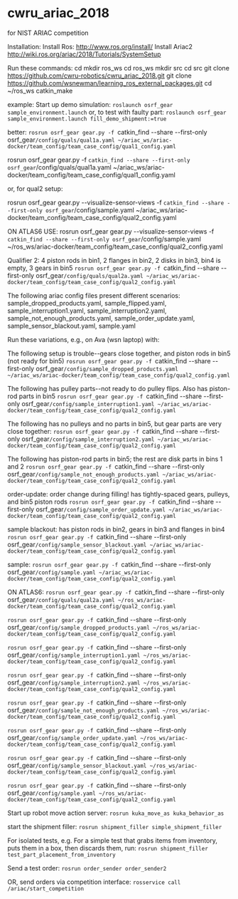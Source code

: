 # cwru_ariac_2018
for NIST ARIAC competition

Installation:
Install Ros:  http://www.ros.org/install/
Install Ariac2 http://wiki.ros.org/ariac/2018/Tutorials/SystemSetup

Run these commands:
cd
mkdir ros_ws
cd ros_ws
mkdir src
cd src 
git clone https://github.com/cwru-robotics/cwru_ariac_2018.git
git clone https://github.com/wsnewman/learning_ros_external_packages.git
cd ~/ros_ws
catkin_make

example:
Start up demo simulation:
`roslaunch osrf_gear sample_environment.launch`
or,  to test with faulty part:
`roslaunch osrf_gear sample_environment.launch fill_demo_shipment:=true`

better:
`rosrun osrf_gear gear.py -f `catkin_find --share --first-only osrf_gear`/config/quals/qual1a.yaml ~/ariac_ws/ariac-docker/team_config/team_case_config/qual1_config.yaml`


rosrun osrf_gear gear.py -f `catkin_find --share --first-only osrf_gear`/config/quals/qual1a.yaml ~/ariac_ws/ariac-docker/team_config/team_case_config/qual1_config.yaml 

or, for qual2 setup:

rosrun osrf_gear gear.py --visualize-sensor-views -f `catkin_find --share --first-only osrf_gear`/config/sample.yaml ~/ariac_ws/ariac-docker/team_config/team_case_config/qual2_config.yaml

ON ATLAS6 USE:
rosrun osrf_gear gear.py --visualize-sensor-views -f `catkin_find --share --first-only osrf_gear`/config/sample.yaml ~/ros_ws/ariac-docker/team_config/team_case_config/qual2_config.yaml

Qualifier 2:
4 piston rods in bin1, 2 flanges in bin2, 2 disks in bin3, bin4 is empty, 3 gears in bin5
`rosrun osrf_gear gear.py -f `catkin_find --share --first-only osrf_gear`/config/quals/qual2a.yaml ~/ariac_ws/ariac-docker/team_config/team_case_config/qual2_config.yaml`

The following ariac config files present different scenarios:
sample_dropped_products.yaml, sample_flipped.yaml, sample_interruption1.yaml, sample_interruption2.yaml, 
sample_not_enough_products.yaml, sample_order_update.yaml, sample_sensor_blackout.yaml, sample.yaml

Run these variations, e.g., on Ava (wsn laptop) with:

The following setup is trouble--gears close together, and piston rods in bin5 (not ready for bin5)
`rosrun osrf_gear gear.py -f `catkin_find --share --first-only osrf_gear`/config/sample_dropped_products.yaml ~/ariac_ws/ariac-docker/team_config/team_case_config/qual2_config.yaml`

The following has pulley parts--not ready to do pulley flips.  Also has piston-rod parts in bin5
`rosrun osrf_gear gear.py -f `catkin_find --share --first-only osrf_gear`/config/sample_interruption1.yaml ~/ariac_ws/ariac-docker/team_config/team_case_config/qual2_config.yaml`

The following has no pulleys and no parts in bin5, but gear parts are very close together:
`rosrun osrf_gear gear.py -f `catkin_find --share --first-only osrf_gear`/config/sample_interruption2.yaml ~/ariac_ws/ariac-docker/team_config/team_case_config/qual2_config.yaml`

The following has piston-rod parts in bin5; the rest are disk parts in bins 1 and 2
`rosrun osrf_gear gear.py -f `catkin_find --share --first-only osrf_gear`/config/sample_not_enough_products.yaml ~/ariac_ws/ariac-docker/team_config/team_case_config/qual2_config.yaml`

order-update: order change during filling!   has tightly-spaced gears, pulleys, and bin5 piston rods
`rosrun osrf_gear gear.py -f `catkin_find --share --first-only osrf_gear`/config/sample_order_update.yaml ~/ariac_ws/ariac-docker/team_config/team_case_config/qual2_config.yaml`

sample blackout: has piston rods in bin2, gears in bin3 and flanges in bin4
`rosrun osrf_gear gear.py -f `catkin_find --share --first-only osrf_gear`/config/sample_sensor_blackout.yaml ~/ariac_ws/ariac-docker/team_config/team_case_config/qual2_config.yaml`

sample: 
`rosrun osrf_gear gear.py -f `catkin_find --share --first-only osrf_gear`/config/sample.yaml ~/ariac_ws/ariac-docker/team_config/team_case_config/qual2_config.yaml`



ON ATLAS6:
`rosrun osrf_gear gear.py -f `catkin_find --share --first-only osrf_gear`/config/quals/qual2a.yaml ~/ros_ws/ariac-docker/team_config/team_case_config/qual2_config.yaml`

`rosrun osrf_gear gear.py -f `catkin_find --share --first-only osrf_gear`/config/sample_dropped_products.yaml ~/ros_ws/ariac-docker/team_config/team_case_config/qual2_config.yaml`

`rosrun osrf_gear gear.py -f `catkin_find --share --first-only osrf_gear`/config/sample_interruption1.yaml ~/ros_ws/ariac-docker/team_config/team_case_config/qual2_config.yaml`

`rosrun osrf_gear gear.py -f `catkin_find --share --first-only osrf_gear`/config/sample_interruption2.yaml ~/ros_ws/ariac-docker/team_config/team_case_config/qual2_config.yaml`

`rosrun osrf_gear gear.py -f `catkin_find --share --first-only osrf_gear`/config/sample_not_enough_products.yaml ~/ros_ws/ariac-docker/team_config/team_case_config/qual2_config.yaml`

`rosrun osrf_gear gear.py -f `catkin_find --share --first-only osrf_gear`/config/sample_order_update.yaml ~/ros_ws/ariac-docker/team_config/team_case_config/qual2_config.yaml`

`rosrun osrf_gear gear.py -f `catkin_find --share --first-only osrf_gear`/config/sample_sensor_blackout.yaml ~/ros_ws/ariac-docker/team_config/team_case_config/qual2_config.yaml`

`rosrun osrf_gear gear.py -f `catkin_find --share --first-only osrf_gear`/config/sample.yaml ~/ros_ws/ariac-docker/team_config/team_case_config/qual2_config.yaml`


Start up robot move action server:
`rosrun kuka_move_as kuka_behavior_as`

start the shipment filler:
`rosrun shipment_filler simple_shipment_filler`

For isolated tests, e.g.
For a simple test that grabs items from inventory, puts them in a box, then discards them, run:
`rosrun shipment_filler test_part_placement_from_inventory`

Send a test order:
`rosrun order_sender order_sender2`

OR, send orders via competition interface:
`rosservice call /ariac/start_competition`



